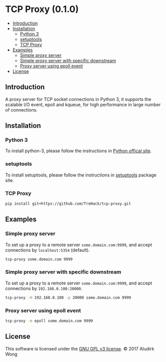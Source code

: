 # TCP Proxy (0.1.0)

- [Introduction](#introduction)
- [Installation](#installation)
  - [Python 3](#python-3)
  - [setuptools](#setuptools)
  - [TCP Proxy](#tcp-proxy)
- [Examples](#examples)
  - [Simple proxy server](#simple-proxy-server)
  - [Simple proxy server with specific downstream](#simple-proxy-server-with-specific-downstream)
  - [Proxy server using epoll event](#proxy-server-using-epoll-event)
- [License](#license)

## Introduction

A proxy server for TCP socket connections in Python 3, it supports the scalable I/O event, epoll and kqueue, for high performance in large number of connections.

## Installation

### Python 3

To install python-3, please follow the instructions in [Python offical site](https://www.python.org/downloads/).

### setuptools

To install setuptools, please follow the instructions in [setuptools](http://pypi.python.org/pypi/setuptools) package site.

### TCP Proxy

```bash
pip install git+https://github.com/TreHack/tcp-proxy.git
```

## Examples

### Simple proxy server

To set up a proxy to a remote server `some.domain.com:9999`, and accept connections by `localhost:5354` (default).

```bash
tcp-proxy some.domain.com 9999
```

### Simple proxy server with specific downstream

To set up a proxy to a remote server `some.domain.com:9999`, and accept connections by `192.168.0.100:20000`.

```bash
tcp-proxy -H 192.168.0.100 -p 20000 some.domain.com 9999
```

### Proxy server using epoll event

```bash
tcp-proxy -m epoll some.domain.com 9999
```

## License

This software is licensed under the [GNU GPL v3 license](https://www.gnu.org/copyleft/gpl.html). © 2017 Aludirk Wong
